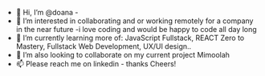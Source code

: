 - 👋 Hi, I’m @doana - 
- 👀 I’m interested in collaborating and or working remotely for a company in the near future -i love coding and would be happy to code all day long
- 🌱 I’m currently learning more of: JavaScript Fullstack, REACT Zero to Mastery, Fullstack Web Development, UX/UI design..
- 💞️ I’m also looking to collaborate on my current project Mimoolah 
- 📫 Please reach me on linkedin - thanks
Cheers!

<!---
doana01/doana01 is a ✨ special ✨ repository because its `README.md` (this file) appears on your GitHub profile.
You can click the Preview link to take a look at your changes.
--->
